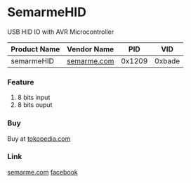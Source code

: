 # SemarmeHID
USB HID IO with AVR Microcontroller

| Product Name | Vendor Name | PID    | VID    |
|--------------|-------------|--------|--------|
| semarmeHID   | [semarme.com](http://semarme.com) | 0x1209 | 0xbade |

### Feature
1. 8 bits input
2. 8 bits ouput

### Buy
Buy at [tokopedia.com](https://www.tokopedia.com/semarme/)

### Link
[semarme.com](https://www.semarme.com/)
[facebook](http://www.facebook.com/semarmedia/)
